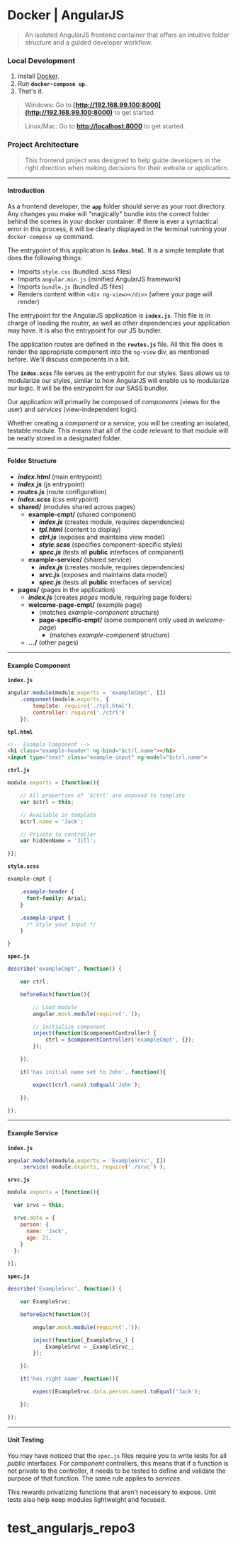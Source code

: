 # Docker | AngularJS
> An isolated AngularJS frontend container that offers an intuitive folder structure and a guided developer workflow.


### Local Development

1. Install [Docker](https://www.docker.com/products/docker).
2. Run __`docker-compose up`__.
3. That's it.

> Windows: Go to __[http://192.168.99.100:8000](http://192.168.99.100:8000)__ to get started.

> Linux/Mac: Go to __[http://localhost:8000](http://localhost:8000)__ to get started.


### Project Architecture
> This frontend project was designed to help guide developers in the right direction when making decisions for their website or application.

---

#### Introduction

As a frontend developer, the __`app`__ folder should serve as your root directory. Any changes you make will "magically" bundle into the correct folder behind the scenes in your docker container. If there is ever a syntactical error in this process, it will be clearly displayed in the terminal running your `docker-compose up` command.

The entrypoint of this application is __`index.html`__. It is a simple template that does the following things:
- Imports `style.css` (bundled .scss files)
- Imports `angular.min.js` (minified AngularJS framework)
- Imports `bundle.js` (bundled JS files)
- Renders content within `<div ng-view></div>` (where your page will render)

The entrypoint for the AngularJS application is __`index.js`__. This file is in charge of loading the router, as well as other dependencies your application may have. It is also the entrypoint for our JS bundler.

The application routes are defined in the __`routes.js`__ file. All this file does is render the appropriate component into the `ng-view` div, as mentioned before. We'll discuss components in a bit.

The __`index.scss`__ file serves as the entrypoint for our styles. Sass allows us to modularize our styles, similar to how AngularJS will enable us to modularize our logic. It will be the entrypoint for our SASS bundler.

Our application will primarily be composed of _components_ (views for the user) and _services_ (view-independent logic).

Whether creating a _component_ or a _service_, you will be creating an isolated, testable module. This means that all of the code relevant to that module will be neatly stored in a designated folder.

---

#### Folder Structure

- ___index.html___ (main entrypoint)
- ___index.js___ (js entrypoint)
- ___routes.js___ (route configuration)
- ___index.scss___ (css entrypoint)
- __shared/__ (modules shared across pages)
  - __example-cmpt/__ (shared component)
    - ___index.js___ (creates module, requires dependencies)
    - ___tpl.html___ (content to display)
    - ___ctrl.js___ (exposes and maintains view model)
    - ___style.scss___ (specifies component-specific styles)
    - ___spec.js___ (tests all __public__ interfaces of component)
  - __example-service/__ (shared service)
    - ___index.js___ (creates module, requires dependencies)
    - ___srvc.js___ (exposes and maintains data model)
    - ___spec.js___ (tests all __public__ interfaces of service)
- __pages/__ (pages in the application)
  - ___index.js___ (creates _pages_ module, requiring page folders)
  - __welcome-page-cmpt/__ (example page)
    - (matches _example-component_ structure)
    - __page-specific-cmpt/__ (some component only used in _welcome-page_)
      - (matches _example-component_ structure)
  - __.../__ (other pages)

---

#### Example Component

__`index.js`__

```js
angular.module(module.exports = 'exampleCmpt', [])
    .component(module.exports, {
        template: require('./tpl.html'),
        controller: require('./ctrl')
    });
```

__`tpl.html`__
```html
<!-- Example Component -->
<h1 class="example-header" ng-bind="$ctrl.name"></h1>
<input type="text" class="example-input" ng-model="$ctrl.name">
```

__`ctrl.js`__
```js
module.exports = [function(){

    // All properties of '$ctrl' are exposed to template
    var $ctrl = this;

    // Available in template
    $ctrl.name = 'Jack';

    // Private to controller
    var hiddenName = 'Jill';

}];
```

__`style.scss`__
```sass
example-cmpt {

    .example-header {
      font-family: Arial;
    }

    .example-input {
      /* Style your input */
    }

}
```

__`spec.js`__
```js
describe('exampleCmpt', function() {

    var ctrl;

    beforeEach(function(){

        // Load module
        angular.mock.module(require('.'));

        // Initialize component
        inject(function($componentController) {
            ctrl = $componentController('exampleCmpt', {});
        });

    });

    it('has initial name set to John', function(){

        expect(ctrl.name).toEqual('John');

    });

});
```

---

#### Example Service

__`index.js`__

```js
angular.module(module.exports = 'ExampleSrvc', [])
    .service( module.exports, require('./srvc') );
```

__`srvc.js`__
```js
module.exports = [function(){

  var srvc = this;

  srvc.data = {
    person: {
      name: 'Jack',
      age: 21,
    }
  };

}];
```

__`spec.js`__
```js
describe('ExampleSrvc', function() {

    var ExampleSrvc;

    beforeEach(function(){

        angular.mock.module(require('.'));

        inject(function(_ExampleSrvc_) {
            ExampleSrvc = _ExampleSrvc_;
        });

    });

    it('has right name',function(){

        expect(ExampleSrvc.data.person.name).toEqual('Jack');

    });

});
```

---

#### Unit Testing

You may have noticed that the `spec.js` files require you to write tests for all _public_ interfaces. For _component_ controllers, this means that if a function is not private to the controller, it needs to be tested to define and validate the purpose of that function. The same rule applies to _services_.

This rewards privatizing functions that aren't necessary to expose. Unit tests also help keep modules lightweight and focused.
# test_angularjs_repo3

